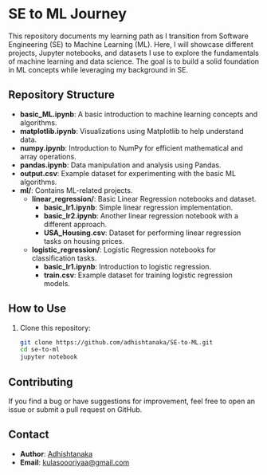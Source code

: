 # SE to ML Journey

This repository documents my learning path as I transition from Software Engineering (SE) to Machine Learning (ML). Here, I will showcase different projects, Jupyter notebooks, and datasets I use to explore the fundamentals of machine learning and data science. The goal is to build a solid foundation in ML concepts while leveraging my background in SE.

## Repository Structure

- **basic_ML.ipynb**: A basic introduction to machine learning concepts and algorithms.
- **matplotlib.ipynb**: Visualizations using Matplotlib to help understand data.
- **numpy.ipynb**: Introduction to NumPy for efficient mathematical and array operations.
- **pandas.ipynb**: Data manipulation and analysis using Pandas.
- **output.csv**: Example dataset for experimenting with the basic ML algorithms.
- **ml/**: Contains ML-related projects.
    - **linear_regression/**: Basic Linear Regression notebooks and dataset.
        - **basic_lr1.ipynb**: Simple linear regression implementation.
        - **basic_lr2.ipynb**: Another linear regression notebook with a different approach.
        - **USA_Housing.csv**: Dataset for performing linear regression tasks on housing prices.
    - **logistic_regression/**: Logistic Regression notebooks for classification tasks.
        - **basic_lr1.ipynb**: Introduction to logistic regression.
        - **train.csv**: Example dataset for training logistic regression models.

## How to Use

1. Clone this repository:
   ```bash
   git clone https://github.com/adhishtanaka/SE-to-ML.git
   cd se-to-ml
   jupyter notebook
   ```

## Contributing

If you find a bug or have suggestions for improvement, feel free to open an issue or submit a pull request on GitHub.

## Contact

- **Author**: [Adhishtanaka](https://github.com/Adhishtanaka)
- **Email**: kulasoooriyaa@gmail.com
